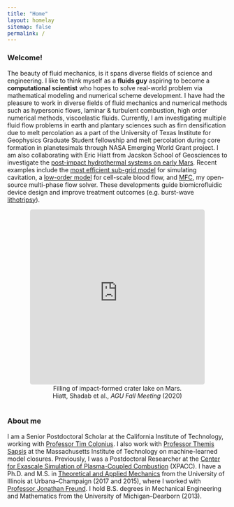 ```yaml
---
title: "Home"
layout: homelay
sitemap: false
permalink: /
---
```


### Welcome!

The beauty of fluid mechanics, is it spans diverse fields of science and engineering. I like to think myself as a **fluids guy** aspiring to become a **computational scientist** who hopes to solve real-world problem via mathematical modeling and numerical scheme development.
I have had the pleasure to work in diverse fields of fluid mechanics and numerical methods such as hypersonic flows, laminar & turbulent combustion, high order numerical methods, viscoelastic fluids.
Currently, I am investigating multiple fluid flow problems in earth and plantary sciences such as firn densification due to melt percolation as a part of the University of Texas Institute for Geophysics Graduate Student fellowship and melt percolation during core formation in planetesimals through NASA Emerging World Grant project.
I am also collaborating with Eric Hiatt from Jacskon School of Geosciences to investigate the <a href="https://agu.confex.com/agu/fm20/webprogram/Paper712914.html" target="_blank">post-impact hydrothermal systems on early Mars</a>.
Recent examples include the <a href="{{ site.url }}{{ site.baseurl }}/papers/bryngelson-IJMF-20.pdf" target="_blank">most efficient sub-grid model</a> for simulating cavitation, a <a href="{{ site.url }}{{ site.baseurl }}/papers/bryngelson-PRE-19.pdf" target="_blank">low-order model</a> for cell-scale blood flow, and <a href="https://mfc-caltech.github.io/" target="_blank">MFC</a>, my open-source multi-phase flow solver.
These developments guide biomicrofluidic device design and improve treatment outcomes (e.g. burst-wave <a href="https://www.hopkinsmedicine.org/health/treatment-tests-and-therapies/lithotripsy" target="_blank">lithotripsy</a>).

<div class="container">
<div class="row">
<center>
<iframe src="https://player.vimeo.com/video/523324084?autoplay=1&loop=1&autopause=0&muted=1&quality=360p&background=1" width="400" height="400" style="border-style:solid;border-radius:5px;" frameborder="0" allow="autoplay"></iframe>
<br>Filling of impact-formed crater lake on Mars. <br/>
Hiatt, Shadab et al., <i>AGU Fall Meeting</i> (2020)
</center>
</div>
</div>
<br/>

### About me

I am a Senior Postdoctoral Scholar at the California Institute of Technology, working with <a href="https://www.colonius.caltech.edu/" target="_blank">Professor Tim Colonius</a>.
I also work with <a href="http://sandlab.mit.edu/" target="_blank">Professor Themis Sapsis</a> at the Massachusetts Institute of Technology on machine-learned model closures.
Previously, I was a Postdoctoral Researcher at the <a href="https://xpacc.illinois.edu/" target="_blank">Center for Exascale Simulation of Plasma-Coupled Combustion</a> (XPACC).
I have a Ph.D. and M.S. in <a href="https://mechanical.illinois.edu/graduate/graduate-degree-programs/phd-programs/phd-theoretical-and-applied-mechanics" target="_blank">Theoretical and Applied Mechanics</a> from the University of Illinois at Urbana–Champaign (2017 and 2015), where I worked with <a href="https://aerospace.illinois.edu/directory/profile/jbfreund" target="_blank">Professor Jonathan Freund</a>.
I hold B.S. degrees in Mechanical Engineering and Mathematics from the University of Michigan–Dearborn (2013).